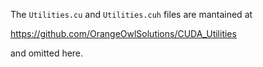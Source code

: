 The ```Utilities.cu``` and ```Utilities.cuh``` files are mantained at 

https://github.com/OrangeOwlSolutions/CUDA_Utilities

and omitted here.
